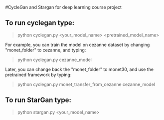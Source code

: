 
#CycleGan and Stargan for deep learning course project

## To run cyclegan type:
> python cyclegan.py <your_model_name> <pretrained_model_name>

For example, you can train the model on cezanne dataset by changing "monet_folder" to cezanne, and typing:
> python cyclegan.py cezanne_model

Later, you can change back the "monet_folder" to monet30, and use the pretrained framework by typing:
> python cyclegan.py monet_transfer_from_cezanne cezanne_model



## To run StarGan type:
> python stargan.py <your_model_name>